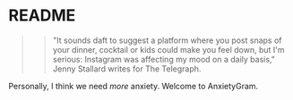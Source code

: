 # README

>> "It sounds daft to suggest a platform where you post snaps of your dinner, cocktail or kids could make you feel down, but I'm serious: Instagram was affecting my mood on a daily basis," Jenny Stallard writes for The Telegraph.

Personally, I think we need _more_ anxiety. Welcome to AnxietyGram.